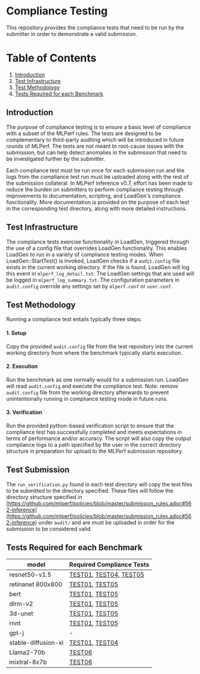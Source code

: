 ﻿# Compliance Testing
This repository provides the compliance tests that need to be run by the submitter in order to demonstrate a valid submission.

# Table of Contents
1. [Introduction](#introduction)
2. [Test Infrastructure](#Test-Infrastructure)
3. [Test Methodology](#Test-Methodology)
4. [Tests Required for each Benchmark](#tests-required-for-each-benchmark)

## Introduction
The purpose of compliance testing is to ensure a basic level of compliance with a subset of the MLPerf rules. The tests are designed to be complementary to third-party auditing which will be introduced in future rounds of MLPerf. The tests are not meant to root-cause issues with the submission, but can help detect anomalies in the submission that need to be investigated further by the submitter.

Each compliance test must be run once for each submission run and the logs from the compliance test run must be uploaded along with the rest of the submission collateral. In MLPerf Inference v0.7, effort has been made to reduce the burden on submitters to perform compliance testing through improvements to documentation, scripting, and LoadGen's compliance functionality. More documentation is provided on the purpose of each test in the corresponding test directory, along with more detailed instructions.

## Test Infrastructure
The compliance tests exercise functionality in LoadGen, triggered through the use of a config file that overrides LoadGen functionality. This enables LoadGen to run in a variety of compliance testing modes. When LoadGen::StartTest() is invoked, LoadGen checks if a `audit.config` file exists in the current working directory. If the file is found, LoadGen will log this event in `mlperf_log_detail.txt`.  The LoadGen settings that are used will be logged in `mlperf_log_summary.txt`. The configuration parameters in `audit.config` override any settings set by `mlperf.conf` or `user.conf`.
## Test Methodology
Running a compliance test entails typically three steps:
#### 1. Setup
Copy the provided `audit.config` file from the test repository into the current working directory from where the benchmark typically starts execution.
#### 2. Execution
Run the benchmark as one normally would for a submission run. LoadGen will read `audit.config` and execute the compliance test.
Note: remove `audit.config` file from the working directory afterwards to prevent unintentionally running in compliance testing mode in future runs.
#### 3. Verification
Run the provided python-based verification script to ensure that the compliance test has successfully completed and meets expectations in terms of performance and/or accuracy. The script will also copy the output compliance logs to a path specified by the user in the correct  directory structure in preparation for upload to the MLPerf submission repository.
## Test Submission
The `run_verification.py` found in each test directory will copy the test files to be submitted to the directory specified. These files will follow the directory structure specified in [https://github.com/mlperf/policies/blob/master/submission_rules.adoc#562-inference](https://github.com/mlperf/policies/blob/master/submission_rules.adoc#562-inference) under `audit/` and are must be uploaded in order for the submission to be considered valid.

## Tests Required for each Benchmark

| model | Required Compliance Tests
| ---- | ---- |
| resnet50-v1.5 | [TEST01](./TEST01/), [TEST04](./TEST04/), [TEST05](./TEST05/) |
| retinanet 800x800 | [TEST01](./TEST01/), [TEST05](./TEST05/) |
| bert | [TEST01](./TEST01/), [TEST05](./TEST05/) |
| dlrm-v2 | [TEST01](./TEST01/), [TEST05](./TEST05/) |
| 3d-unet | [TEST01](./TEST01/), [TEST05](./TEST05/) |
| rnnt | [TEST01](./TEST01/), [TEST05](./TEST05/) |
| gpt-j | - |
| stable-diffusion-xl | [TEST01](./TEST01/), [TEST04](./TEST04/) |
| Llama2-70b | [TEST06](./TEST06/) |
| mixtral-8x7b | [TEST06](./TEST06/) |

